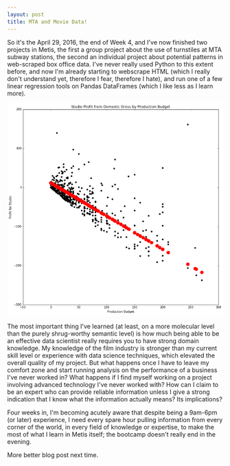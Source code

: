 ```yaml
---
layout: post
title: MTA and Movie Data!
---
```


So it's the April 29, 2016, the end of Week 4, and I've now finished two projects in Metis, the first a group project about the use of turnstiles at MTA subway stations, the second an individual project about potential patterns in web-scraped box office data. I've never really used Python to this extent before, and now I'm already starting to webscrape HTML (which I really don't understand yet, therefore I fear, therefore I hate), and run one of a few linear regression tools on Pandas DataFrames (which I like less as I learn more).

![](images/domestic_profit_linear_model.png)

The most important thing I've learned (at least, on a more molecular level than the purely shrug-worthy semantic level) is how much being able to be an effective data scientist really requires you to have strong domain knowledge. My knowledge of the film industry is stronger than my current skill level or experience with data science techniques, which elevated the overall quality of my project. But what happens once I have to leave my comfort zone and start running analysis on the performance of a business I've never worked in? What happens if I find myself working on a project involving advanced technology I've never worked with? How can I claim to be an expert who can provide reliable information unless I give a strong indication that I know what the information actually means? Its implications?

Four weeks in, I'm becoming acutely aware that despite being a 9am-6pm (or later) experience, I need every spare hour pulling information from every corner of the world, in every field of knowledge or expertise, to make the most of what I learn in Metis itself; the bootcamp doesn't really end in the evening.

More better blog post next time.
